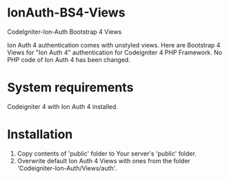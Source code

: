 # IonAuth-BS4-Views
CodeIgniter-Ion-Auth Bootstrap 4 Views

Ion Auth 4 authentication comes with unstyled views.
Here are Bootstrap 4 Views for "Ion Auth 4" authentication for Codeigniter 4 PHP Framework.
No PHP code of Ion Auth 4 has been changed.

# System requirements

Codeigniter 4 with Ion Auth 4 installed.

# Installation

1. Copy contents of 'public' folder to Your server's 'public' folder.
2. Overwrite default Ion Auth 4 Views with ones from the folder 'Codeigniter-Ion-Auth/Views/auth'.
